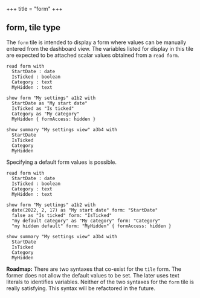+++
title = "form"
+++

<!-- The form syntax should change https://lokad.atlassian.net/browse/LK-10421 -->

## form, tile type

The `form` tile is intended to display a form where values can be manually entered from the dashboard view. The variables listed for display in this tile are expected to be attached scalar values obtained from a `read form`.

```envision
read form with
  StartDate : date
  IsTicked : boolean
  Category : text
  MyHidden : text

show form "My settings" a1b2 with
  StartDate as "My start date"
  IsTicked as "Is ticked"
  Category as "My category"
  MyHidden { formAccess: hidden }

show summary "My settings view" a3b4 with
  StartDate
  IsTicked
  Category
  MyHidden
```

<!-- [vermorel] 2023-02-28, no working yet in the playground
https://lokad.atlassian.net/browse/LK-11558 -->
Specifying a default form values is possible.

```envision
read form with
  StartDate : date
  IsTicked : boolean
  Category : text
  MyHidden : text

show form "My settings" a1b2 with
  date(2022, 2, 17) as "My start date" form: "StartDate" 
  false as "Is ticked" form: "IsTicked"
  "my default category" as "My category" form: "Category"
  "my hidden default" form: "MyHidden" { formAccess: hidden }

show summary "My settings view" a3b4 with
  StartDate
  IsTicked
  Category
  MyHidden
```

**Roadmap:**  There are two syntaxes that co-exist for the `tile` form. The former does not allow the default values to be set. The later uses text literals to identifies variables. Neither of the two syntaxes for the `form` tile is really satisfying. This syntax will be refactored in the future.
